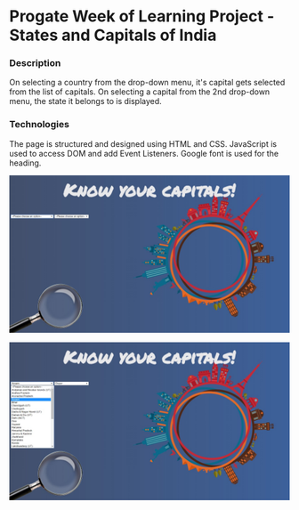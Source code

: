 # Progate Week of Learning Project - States and Capitals of India

### Description
On selecting a country from the drop-down menu, it's capital gets selected from the list of capitals. On selecting a capital from the 2nd drop-down menu, the state it belongs to is displayed.

### Technologies
The page is structured and designed using HTML and CSS. JavaScript is used to access DOM and add Event Listeners. Google font is used for the heading.

![Screenshot 1](IMG-20200208-WA0094.jpg)

![Screenshot 2](IMG-20200208-WA0095.jpg)
